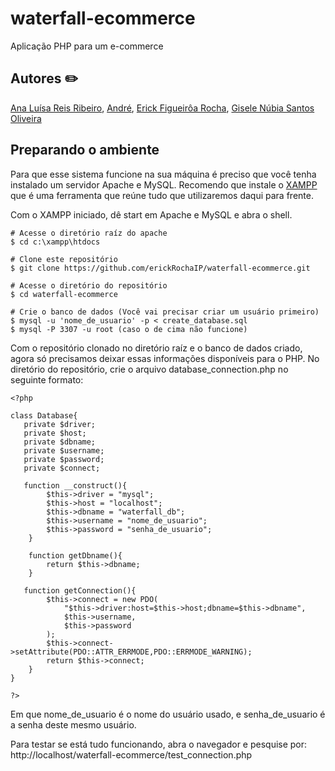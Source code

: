 # waterfall-ecommerce
Aplicação PHP para um e-commerce

## Autores :pencil2:
[Ana Luísa Reis Ribeiro](https://github.com/AnaLuisaReiis),
[André](https://github.com/andrehccordeiro),
[Erick Figueirôa Rocha](https://github.com/erickRochaIP),
[Gisele Núbia Santos Oliveira](https://github.com/gihNubia)


## Preparando o ambiente

Para que esse sistema funcione na sua máquina é preciso que você tenha instalado um servidor Apache e MySQL. Recomendo que instale o [XAMPP](https://www.apachefriends.org/pt_br/index.html) que é uma ferramenta que reúne tudo que utilizaremos daqui para frente.

Com o XAMPP iniciado, dê start em Apache e MySQL e abra o shell.
```shell
# Acesse o diretório raíz do apache
$ cd c:\xampp\htdocs

# Clone este repositório
$ git clone https://github.com/erickRochaIP/waterfall-ecommerce.git

# Acesse o diretório do repositório
$ cd waterfall-ecommerce

# Crie o banco de dados (Você vai precisar criar um usuário primeiro)
$ mysql -u 'nome_de_usuario' -p < create_database.sql
$ mysql -P 3307 -u root (caso o de cima não funcione)
```

Com o repositório clonado no diretório raíz e o banco de dados criado, agora só precisamos deixar essas informações disponíveis para o PHP. No diretório do repositório, crie o arquivo database_connection.php no seguinte formato:
```
<?php

class Database{
   private $driver;
   private $host;
   private $dbname;
   private $username;
   private $password;
   private $connect;

   function __construct(){
        $this->driver = "mysql";
        $this->host = "localhost";
        $this->dbname = "waterfall_db";
        $this->username = "nome_de_usuario";
        $this->password = "senha_de_usuario";
    }

    function getDbname(){
        return $this->dbname;
    }

   function getConnection(){
        $this->connect = new PDO(
            "$this->driver:host=$this->host;dbname=$this->dbname",
            $this->username,
            $this->password
        );
        $this->connect->setAttribute(PDO::ATTR_ERRMODE,PDO::ERRMODE_WARNING);
        return $this->connect;
    }
}

?>
```
Em que nome_de_usuario é o nome do usuário usado, e senha_de_usuario é a senha deste mesmo usuário.

Para testar se está tudo funcionando, abra o navegador e pesquise por: http://localhost/waterfall-ecommerce/test_connection.php
